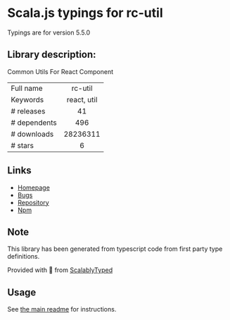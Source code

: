 
# Scala.js typings for rc-util

Typings are for version 5.5.0

## Library description:
Common Utils For React Component

|                    |                 |
| ------------------ | :-------------: |
| Full name          | rc-util |
| Keywords           | react, util |
| # releases         | 41 |
| # dependents       | 496 |
| # downloads        | 28236311 |
| # stars            | 6 |

## Links
- [Homepage](http://github.com/react-component/util)
- [Bugs](http://github.com/react-component/util/issues)
- [Repository](https://github.com/react-component/util)
- [Npm](https://www.npmjs.com/package/rc-util)
    


## Note
This library has been generated from typescript code from first party type definitions.

Provided with :purple_heart: from [ScalablyTyped](https://github.com/oyvindberg/ScalablyTyped)

## Usage
See [the main readme](../../readme.md) for instructions.


